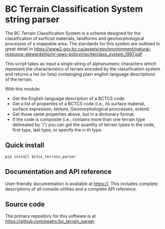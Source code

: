 # BC Terrain Classification System string parser

The BC Terrain Classification System is a scheme designed for the classification of 
surficial materials, landforms and geomorphological processes of a mappable area.
The standards for this system are outlined in great detail in 
https://www2.gov.bc.ca/assets/gov/environment/natural-resource-stewardship/nr-laws-policy/risc/terclass_system_1997.pdf

This script takes as input a single string of alphanumeric characters which represent
the characteristics of terrain encoded by the classification system and returns a list
(or lists) containging plain english language descriptions of the terrain.

With this module:

* Get the English-language description of a BCTCS code
* Get a list of properties of a BCTCS code (i.e., its surface material, surface expression,
texture, Geomorphological proccesses, extent)
* Get those same properties above, but in a dictionary format.
* If the code is composite (i.e., contains more than one terrain type delineated by '/') you 
can get the quantity of terrain types in the code, first type, last type, or specify the n-th type.



## Quick install

`pip install bctcs_terrain_parser`

## Documentation and API reference

User-friendly documentation is available at <https://>. This includes complete descriptions of all console utilities and a complete API reference.

## Source code

The primary repository for this software is at <https://github.com/peatrc/bc_terrain_parser>.
